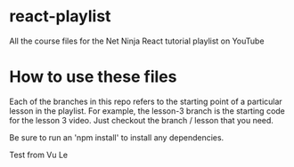 # react-playlist
All the course files for the Net Ninja React tutorial playlist on YouTube

# How to use these files
Each of the branches in this repo refers to the starting point of a particular lesson in the playlist. For example, the lesson-3 branch is the starting code for the lesson 3 video. Just checkout the branch / lesson that you need.

Be sure to run an 'npm install' to install any dependencies.

Test from Vu Le
